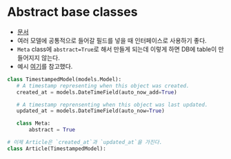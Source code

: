 # Abstract base classes
- [문서](https://docs.djangoproject.com/en/3.2/topics/db/models/#abstract-base-classes)
- 여러 모델에 공통적으로 들어갈 필드를 넣을 때 인터페이스로 사용하기 좋다.
- `Meta` class에 `abstract=True`로 해서 만들게 되는데 이렇게 하면 DB에 table이 만들어지지 않는다.
- 예시 [여기](https://github.com/gothinkster/django-realworld-example-app/blob/29c9d42831fa0cfc5a4aa7561f674396eacf20a2/conduit/apps/core/models.py#L4)를 참고했다.
 ```python
 class TimestampedModel(models.Model):
    # A timestamp representing when this object was created.
    created_at = models.DateTimeField(auto_now_add=True)

    # A timestamp reprensenting when this object was last updated.
    updated_at = models.DateTimeField(auto_now=True)

    class Meta:
        abstract = True

 # 이제 Article은 `created_at`과 `updated_at`을 가진다.
 class Article(TimestampedModel):
 ```